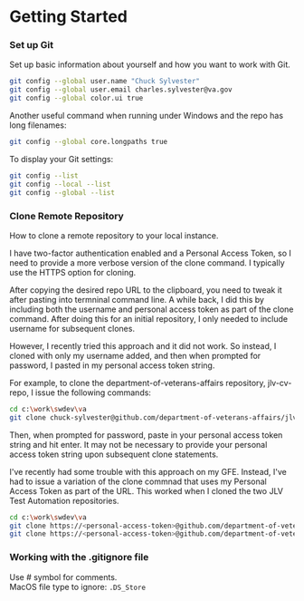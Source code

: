 # Getting Started

### Set up Git

Set up basic information about yourself and how you want to work with Git.

```bash
git config --global user.name "Chuck Sylvester"
git config --global user.email charles.sylvester@va.gov
git config --global color.ui true
```

Another useful command when running under Windows and the repo has long filenames:

```bash
git config --global core.longpaths true
```

To display your Git settings:

```bash
git config --list
git config --local --list
git config --global --list
```

### Clone Remote Repository

How to clone a remote repository to your local instance.

I have two-factor authentication enabled and a Personal Access Token, so I need to provide a more verbose version of the clone command. I typically use the HTTPS option for cloning.

After copying the desired repo URL to the clipboard, you need to tweak it after pasting into termninal command line. A while back, I did this by including both the username and personal access token as part of the clone command. After doing this for an initial repository, I only needed to include username for subsequent clones.

However, I recently tried this approach and it did not work. So instead, I cloned with only my username added, and then when prompted for password, I pasted in my personal access token string.

For example, to clone the department-of-veterans-affairs repository, jlv-cv-repo, I issue the following commands:

```bash
cd c:\work\swdev\va
git clone chuck-sylvester@github.com/department-of-veterans-affairs/jlv-cv-repo.git
```

Then, when prompted for password, paste in your personal access token string and hit enter. It may not be necessary to provide your personal access token string upon subsequent clone statements.

I've recently had some trouble with this approach on my GFE. Instead, I've had to issue a variation of the clone commnad that uses my Personal Access Token as part of the URL. This worked when I cloned the two JLV Test Automation repositories.

```bash
cd c:\work\swdev\va
git clone https://<personal-access-token>@github.com/department-of-veterans-affairs/jlv-cv-automation-framework.git
git clone https://<personal-access-token>@github.com/department-of-veterans-affairs/jlv-test-automation.git
```

### Working with the .gitignore file

Use # symbol for comments.  
MacOS file type to ignore: `.DS_Store`
